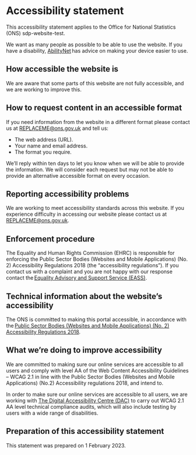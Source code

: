 # Accessibility statement

This accessibility statement applies to the Office for National Statistics (ONS) sdp-website-test.  

We want as many people as possible to be able to use the website. If you have a disability, [AbilityNet](https://mcmw.abilitynet.org.uk/) has advice on making your device easier to use.

## How accessible the website is

We are aware that some parts of this website are not fully accessible, and we are working to improve this.

## How to request content in an accessible format

If you need information from the website in a different format please contact us at [REPLACEME@ons.gov.uk](mailto:REPLACEME@ons.gov.uk) and tell us:

* The web address (URL).
* Your name and email address.
* The format you require.

We’ll reply within ten days to let you know when we will be able to provide the information. We will consider each request but may not be able to provide an alternative accessible format on every occasion.

## Reporting accessibility problems

We are working to meet accessibility standards across this website. If you experience difficulty in accessing our website please contact us at [REPLACEME@ons.gov.uk](mailto:REPLACEME@ons.gov.uk).

## Enforcement procedure

The Equality and Human Rights Commission (EHRC) is responsible for enforcing the Public Sector Bodies (Websites and Mobile Applications) (No. 2) Accessibility Regulations 2018 (the “accessibility regulations”). If you contact us with a complaint and you are not happy with our response contact the [Equality Advisory and Support Service (EASS)](https://www.equalityadvisoryservice.com/).

## Technical information about the website’s accessibility

The ONS is committed to making this portal accessible, in accordance with the [Public Sector Bodies (Websites and Mobile Applications) (No. 2) Accessibility Regulations 2018](https://www.legislation.gov.uk/uksi/2018/952/made).

## What we’re doing to improve accessibility

We are committed to making sure our online services are accessible to all users and comply with level AA of the Web Content Accessibility Guidelines – WCAG 2.1 in line with the Public Sector Bodies (Websites and Mobile Applications) (No.2) Accessibility regulations 2018, and intend to.

In order to make sure our online services are accessible to all users, we are working with [The Digital Accessibility Centre (DAC)](http://www.digitalaccessibilitycentre.org/) to carry out WCAG 2.1 AA level technical compliance audits, which will also include testing by users with a wide range of disabilities.

## Preparation of this accessibility statement

This statement was prepared on 1 February 2023.
